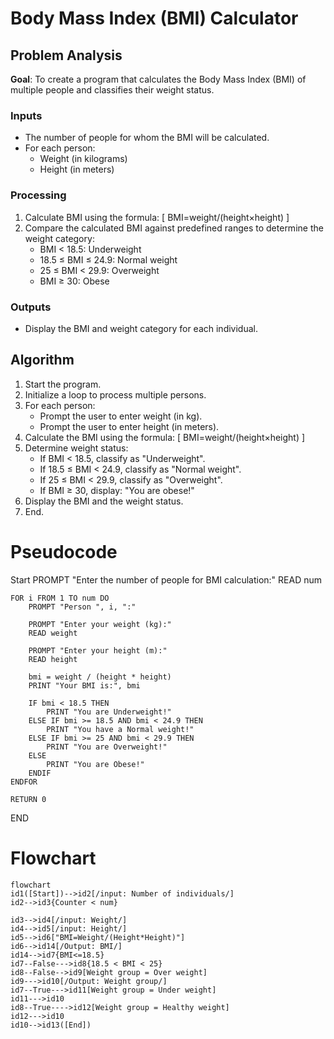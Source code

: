 # Body Mass Index (BMI) Calculator

## Problem Analysis
**Goal**: To create a program that calculates the Body Mass Index (BMI) of multiple people and classifies their weight status.

### Inputs
- The number of people for whom the BMI will be calculated.
- For each person:
  - Weight (in kilograms)
  - Height (in meters)

### Processing
1. Calculate BMI using the formula:
   \[
   BMI=weight/(height×height)
   \]
3. Compare the calculated BMI against predefined ranges to determine the weight category:
   - BMI < 18.5: Underweight
   - 18.5 ≤ BMI ≤ 24.9: Normal weight
   - 25 ≤ BMI < 29.9: Overweight
   - BMI ≥ 30: Obese

### Outputs
- Display the BMI and weight category for each individual.

## Algorithm
1. Start the program.
2. Initialize a loop to process multiple persons.
3. For each person:
   - Prompt the user to enter weight (in kg).
   - Prompt the user to enter height (in meters).
4. Calculate the BMI using the formula: 
   \[
   BMI=weight/(height×height)
   \]
5. Determine weight status:
   - If BMI < 18.5, classify as "Underweight".
   - If 18.5 ≤ BMI < 24.9, classify as "Normal weight".
   - If 25 ≤ BMI < 29.9, classify as "Overweight".
   - If BMI ≥ 30, display: "You are obese!"
6. Display the BMI and the weight status.
7. End.
# Pseudocode
Start
    PROMPT "Enter the number of people for BMI calculation:"
    READ num

    FOR i FROM 1 TO num DO
        PROMPT "Person ", i, ":"
        
        PROMPT "Enter your weight (kg):"
        READ weight
        
        PROMPT "Enter your height (m):"
        READ height
        
        bmi = weight / (height * height)
        PRINT "Your BMI is:", bmi
        
        IF bmi < 18.5 THEN
            PRINT "You are Underweight!"
        ELSE IF bmi >= 18.5 AND bmi < 24.9 THEN
            PRINT "You have a Normal weight!"
        ELSE IF bmi >= 25 AND bmi < 29.9 THEN
            PRINT "You are Overweight!"
        ELSE
            PRINT "You are Obese!"
        ENDIF
    ENDFOR

    RETURN 0
END
# Flowchart
``` mermaid
flowchart 
id1([Start])-->id2[/input: Number of individuals/]
id2-->id3{Counter < num}

id3-->id4[/input: Weight/]
id4-->id5[/input: Height/]
id5-->id6["BMI=Weight/(Height*Height)"] 
id6-->id14[/Output: BMI/]
id14-->id7{BMI<=18.5}
id7--False--->id8{18.5 < BMI < 25}
id8--False-->id9[Weight group = Over weight]
id9--->id10[/Output: Weight group/]
id7--True--->id11[Weight group = Under weight]
id11--->id10
id8--True---->id12[Weight group = Healthy weight]
id12--->id10
id10-->id13([End])


```












